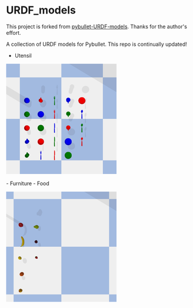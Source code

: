 # URDF_models

This project is forked from [pybullet-URDF-models](https://github.com/ChenEating716/pybullet-URDF-models). Thanks for the author's effort.

A collection of URDF models for Pybullet. This repo is continually updated!
- Utensil
<p align="left">
    <a href="">
        <img src="https://raw.githubusercontent.com/yding25/pic_share/master/utensil.jpeg" height="300" />
    </a>
</p>
- Furniture
- Food
<p align="left">
    <a href="">
        <img src="https://raw.githubusercontent.com/yding25/pic_share/master/food.jpeg" height="300" />
    </a>
</p>

